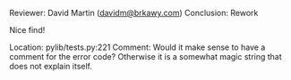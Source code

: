 Reviewer: David Martin (davidm@brkawy.com)
Conclusion: Rework

Nice find!

Location: pylib/tests.py:221
Comment: Would it make sense to have a comment for the error code? Otherwise it
         is a somewhat magic string that does not explain itself.
